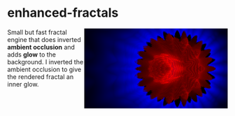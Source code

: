 # enhanced-fractals

<img src="capture.png" align="right" width=65%>

Small but fast fractal engine that does inverted **ambient occlusion** and adds **glow** to the background.
I inverted the ambient occlusion to give the rendered fractal an inner glow.
